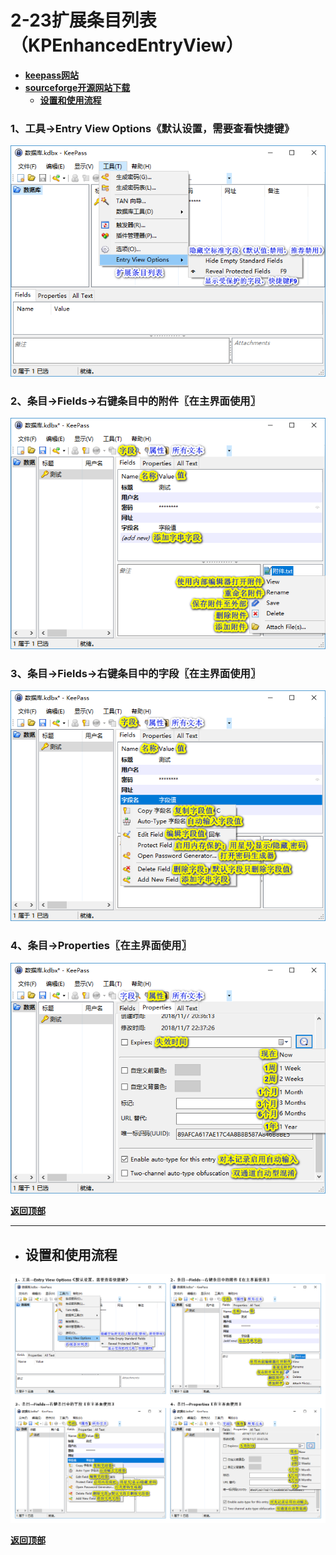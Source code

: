 # <a name="锚点0"></a>2-23扩展条目列表（KPEnhancedEntryView）
- [**keepass网站**](https://keepass.info/plugins.html#kpenhentryview)
- [**sourceforge开源网站下载**](https://sourceforge.net/projects/kpenhentryview/files/)
	- <a href="#锚点1">**设置和使用流程**</a>
### 1、工具→Entry View Options《默认设置，需要查看快捷键》
<p><img src="/图片/2-23扩展条目列表（KPEnhancedEntryView）/1、工具→Entry View Options《默认设置，需要查看快捷键》.png" alt="/图片/2-23扩展条目列表（KPEnhancedEntryView）/1、工具→Entry View Options《默认设置，需要查看快捷键》.png"/></p>

### 2、条目→Fields→右键条目中的附件〖在主界面使用〗
<p><img src="/图片/2-23扩展条目列表（KPEnhancedEntryView）/2、条目→Fields→右键条目中的附件〖在主界面使用〗.png" alt="/图片/2-23扩展条目列表（KPEnhancedEntryView）/2、条目→Fields→右键条目中的附件〖在主界面使用〗.png"/></p>

### 3、条目→Fields→右键条目中的字段〖在主界面使用〗
<p><img src="/图片/2-23扩展条目列表（KPEnhancedEntryView）/3、条目→Fields→右键条目中的字段〖在主界面使用〗.png" alt="/图片/2-23扩展条目列表（KPEnhancedEntryView）/3、条目→Fields→右键条目中的字段〖在主界面使用〗.png"/></p>

### 4、条目→Properties〖在主界面使用〗
<p><img src="/图片/2-23扩展条目列表（KPEnhancedEntryView）/4、条目→Properties〖在主界面使用〗.png" alt="/图片/2-23扩展条目列表（KPEnhancedEntryView）/4、条目→Properties〖在主界面使用〗.png"/></p>

<a name="锚点1"></a><a href="#锚点0">**返回顶部**</a>
______________________________________________________________________________
- ## 设置和使用流程
<p><img src="/图片/2-23扩展条目列表（KPEnhancedEntryView）/设置和使用流程.png" alt="/图片/2-23扩展条目列表（KPEnhancedEntryView）/设置和使用流程.png"/></p>

<a href="#锚点0">**返回顶部**</a>